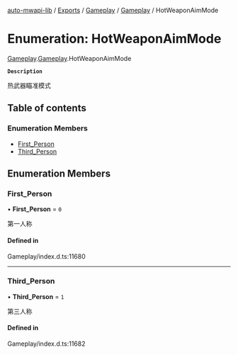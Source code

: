 [auto-mwapi-lib](../README.md) / [Exports](../modules.md) / [Gameplay](../modules/Gameplay.md) / [Gameplay](../modules/Gameplay.Gameplay.md) / HotWeaponAimMode

# Enumeration: HotWeaponAimMode

[Gameplay](../modules/Gameplay.md).[Gameplay](../modules/Gameplay.Gameplay.md).HotWeaponAimMode

**`Description`**

热武器瞄准模式

## Table of contents

### Enumeration Members

- [First\_Person](Gameplay.Gameplay.HotWeaponAimMode.md#first_person)
- [Third\_Person](Gameplay.Gameplay.HotWeaponAimMode.md#third_person)

## Enumeration Members

### First\_Person

• **First\_Person** = ``0``

第一人称

#### Defined in

Gameplay/index.d.ts:11680

___

### Third\_Person

• **Third\_Person** = ``1``

第三人称

#### Defined in

Gameplay/index.d.ts:11682

